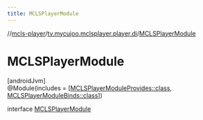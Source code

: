 ```yaml
---
title: MCLSPlayerModule
---
```

//[mcls-player](../../../index.html)/[tv.mycujoo.mclsplayer.player.di](../index.html)/[MCLSPlayerModule](index.html)



# MCLSPlayerModule



[androidJvm]\
@Module(includes = [[MCLSPlayerModuleProvides::class](../-m-c-l-s-player-module-provides/index.html), [MCLSPlayerModuleBinds::class](../-m-c-l-s-player-module-binds/index.html)])



interface [MCLSPlayerModule](index.html)


